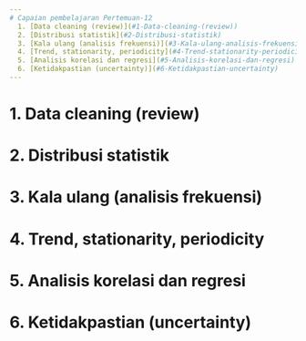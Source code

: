 ```yaml
---
# Capaian pembelajaran Pertemuan-12
  1. [Data cleaning (review)](#1-Data-cleaning-(review))
  2. [Distribusi statistik](#2-Distribusi-statistik)
  3. [Kala ulang (analisis frekuensi)](#3-Kala-ulang-analisis-frekuensi)
  4. [Trend, stationarity, periodicity](#4-Trend-stationarity-periodicity)
  5. [Analisis korelasi dan regresi](#5-Analisis-korelasi-dan-regresi)
  6. [Ketidakpastian (uncertainty)](#6-Ketidakpastian-uncertainty)
---
```


# 1. Data cleaning (review)

# 2. Distribusi statistik

# 3. Kala ulang (analisis frekuensi)

# 4. Trend, stationarity, periodicity

# 5. Analisis korelasi dan regresi

# 6. Ketidakpastian (uncertainty)
